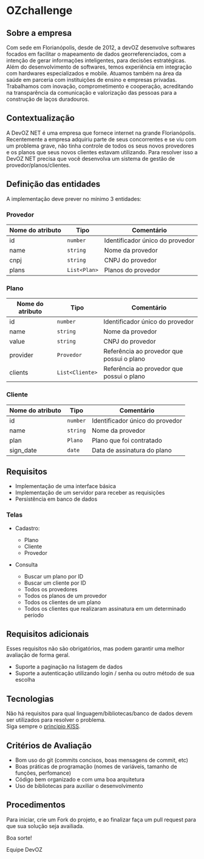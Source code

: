 # OZchallenge

## Sobre a empresa
Com sede em Florianópolis, desde de 2012, a devOZ desenvolve softwares focados em facilitar o mapeamento de dados georreferenciados, com a intenção de gerar informações inteligentes, para decisões estratégicas. Além do desenvolvimento de softwares, temos experiência em integração com hardwares especializados e mobile. Atuamos também na área da saúde em parceria com instituições de ensino e empresas privadas. Trabalhamos com inovação, comprometimento e cooperação, acreditando na transparência da comunicação e valorização das pessoas para a construção de laços duradouros.

## Contextualização

A DevOZ NET é uma empresa que fornece internet na grande Florianópolis. Recentemente a empresa adquiriu parte de seus concorrentes e se viu com um problema grave, não tinha controle de todos os seus novos provedores e os planos que seus novos clientes estavam utilizando. Para resolver isso a DevOZ NET precisa que você desenvolva um sistema de gestão de provedor/planos/clientes.

## Definição das entidades
A implementação deve prever no mínimo 3 entidades:

### Provedor

| Nome do atributo | Tipo          | Comentário                                                                                      |
|------------------|---------------|-------------------------------------------------------------------------------------------------|
| id               | `number`      | Identificador único do provedor                                                                 |
| name             | `string`      | Nome da provedor                                                                                |
| cnpj             | `string`      | CNPJ do provedor                                                                                |
| plans            | `List<Plan>`  | Planos do provedor                                                                              |

### Plano
| Nome do atributo | Tipo          | Comentário                                                                                      |
|------------------|---------------|-------------------------------------------------------------------------------------------------|
| id               | `number`      | Identificador único do provedor                                                                 |
| name             | `string`      | Nome da provedor                                                                                |
| value            | `string`      | CNPJ do provedor                                                                                |
| provider         | `Provedor`    | Referência ao provedor que possui o plano                                                       |
| clients          | `List<Cliente>`| Referência ao provedor que possui o plano                                                       |

### Cliente
| Nome do atributo | Tipo          | Comentário                                                                                      |
|------------------|---------------|-------------------------------------------------------------------------------------------------|
| id               | `number`      | Identificador único do provedor                                                                 |
| name             | `string`      | Nome da provedor                                                                                |
| plan             | `Plano`       | Plano que foi contratado                                                                        |
| sign_date        | `date`        | Data de assinatura do plano                                                                     |

## Requisitos

* Implementação de uma interface básica
* Implementação de um servidor para receber as requisições
* Persistência em banco de dados

### Telas
* Cadastro:
    * Plano
    * Cliente
    * Provedor

* Consulta
    * Buscar um plano por ID
    * Buscar um cliente por ID
    * Todos os provedores
    * Todos os planos de um provedor
    * Todos os clientes de um plano
    * Todos os clientes que realizaram assinatura em um determinado período

### 

## Requisitos adicionais
Esses requisitos não são obrigatórios, mas podem garantir uma melhor avaliação de forma geral.
* Suporte a paginação na listagem de dados
* Suporte a autenticação utilizando login / senha ou outro método de sua escolha

## Tecnologias
Não há requisitos para qual linguagem/bibliotecas/banco de dados devem ser utilizados para resolver o problema. <br>
Siga sempre o [principio KISS](https://pt.wikipedia.org/wiki/Princ%C3%ADpio_KISS).

## Critérios de Avaliação
* Bom uso do git (commits concisos, boas mensagens de commit, etc)
* Boas práticas de programação (nomes de variáveis, tamanho de funções, perfomance)
* Código bem organizado e com uma boa arquitetura
* Uso de bibliotecas para auxiliar o desenvolvimento

## Procedimentos
Para iniciar, crie um Fork do projeto, e ao finalizar faça um pull request para que sua solução seja availiada.

Boa sorte!

Equipe DevOZ	
